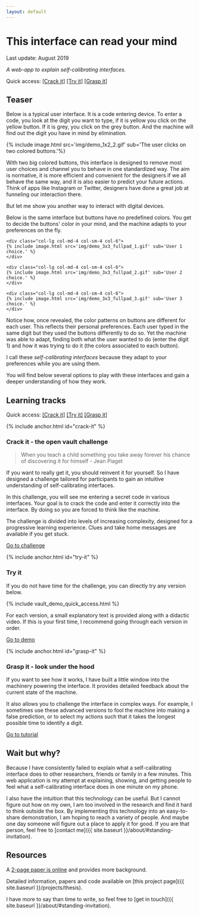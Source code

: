 ```yaml
---
layout: default
---
```


# This interface can read your mind

Last update: August 2019

*A web-app to explain self-calibrating interfaces.*

Quick access: [[Crack it]](#crack-it) [[Try it]](#try-it) [[Grasp it]](#grasp-it)

## Teaser

Below is a typical user interface. It is a code entering device. To enter a code, you look at the digit you want to type, if it is yellow you click on the yellow button. If it is grey, you click on the grey button. And the machine will find out the digit you have in mind by elimination.

<div class="container">
  <div class="row align-items-center justify-content-center">
    <div class="col-lg-4 col-md-6 col-sm-8 col-12">
      {% include image.html src='img/demo_1x2_2.gif' sub='The user clicks on two colored buttons.'%}
    </div>
  </div>
</div>

With two big colored buttons, this interface is designed to remove most user choices and channel you to behave in one standardized way. The aim is normative, it is more efficient and convenient for the designers if we all behave the same way, and it is also easier to predict your future actions. Think of apps like Instagram or Twitter, designers have done a great job at funneling our interaction there.

But let me show you another way to interact with digital devices.

Below is the same interface but buttons have no predefined colors. You get to decide the buttons' color in your mind, and the machine adapts to your preferences on the fly.

<div class="container">
  <div class="row align-items-center justify-content-center">

    <div class="col-lg col-md-4 col-sm-4 col-6">
    {% include image.html src='img/demo_3x3_fullpad_1.gif' sub='User 1 choice.' %}
    </div>

    <div class="col-lg col-md-4 col-sm-4 col-6">
    {% include image.html src='img/demo_3x3_fullpad_2.gif' sub='User 2 choice.' %}
    </div>

    <div class="col-lg col-md-4 col-sm-4 col-6">
    {% include image.html src='img/demo_3x3_fullpad_3.gif' sub='User 3 choice.' %}
    </div>

  </div>
</div>

Notice how, once revealed, the color patterns on buttons are different for each user. This reflects their personal preferences. Each user typed in the same digit but they used the buttons differently to do so. Yet the machine was able to adapt, finding both what the user wanted to do (enter the digit 1) and how it was trying to do it (the colors associated to each button).

I call these *self-calibrating interfaces* because they adapt to your preferences while you are using them.

You will find below several options to play with these interfaces and gain a deeper understanding of how they work.

## Learning tracks

Quick access: [[Crack it]](#crack-it) [[Try it]](#try-it) [[Grasp it]](#grasp-it)

{% include anchor.html id="crack-it" %}
### Crack it - the open vault challenge

> When you teach a child something you take away forever his chance of discovering it for himself - Jean Piaget

If you want to really get it, you should reinvent it for yourself. So I have designed a challenge tailored for participants to gain an intuitive understanding of self-calibrating interfaces.

In this challenge, you will see me entering a secret code in various interfaces. Your goal is to crack the code and enter it correctly into the interface. By doing so you are forced to think like the machine.

The challenge is divided into levels of increasing complexity, designed for a progressive learning experience. Clues and take home messages are available if you get stuck.

<a href="challenge" class="btn btn-light btn-lg active" role="button" aria-pressed="true">Go to challenge</a>

{% include anchor.html id="try-it" %}
### Try it

If you do not have time for the challenge, you can directly try any version below.

{% include vault_demo_quick_access.html %}

For each version, a small explanatory text is provided along with a didactic video. If this is your first time, I recommend going through each version in order.

<a href="demo" class="btn btn-light btn-lg active" role="button" aria-pressed="true">Go to demo</a>

{% include anchor.html id="grasp-it" %}
### Grasp it - look under the hood

If you want to see how it works, I have built a little window into the machinery powering the interface. It provides detailed feedback about the current state of the machine.

It also allows you to challenge the interface in complex ways. For example, I sometimes use these advanced versions to fool the machine into making a false prediction, or to select my actions such that it takes the longest possible time to identify a digit.

<a href="tuto" class="btn btn-light btn-lg active" role="button" aria-pressed="true">Go to tutorial</a>


## Wait but why?

Because I have consistently failed to explain what a self-calibrating interface does to other researchers, friends or family in a few minutes. This web application is my attempt at explaining, showing, and getting people to feel what a self-calibrating interface does in one minute on my phone.

I also have the intuition that this technology can be useful. But I cannot figure out how on my own, I am too involved in the research and find it hard to think outside the box. By implementing this technology into an easy-to-share demonstration, I am hoping to reach a variety of people. And maybe one day someone will figure out a place to apply it for good. If you are that person, feel free to [contact me]({{ site.baseurl }}/about/#standing-invitation).

## Resources

A [2-page paper is online](https://arxiv.org/abs/1906.02485) and provides more background.

Detailed information, papers and code available on [this project page]({{ site.baseurl }}/projects/thesis).

I have more to say than time to write, so feel free to [get in touch]({{ site.baseurl }}/about/#standing-invitation).
